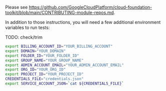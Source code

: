 Please see
https://github.com/GoogleCloudPlatform/cloud-foundation-toolkit/blob/main/CONTRIBUTING-module-repos.md.

In addition to those instructions, you will need a few additional environment
variables to run tests:

TODO: check/trim

```bash
export BILLING_ACCOUNT_ID="YOUR_BILLING_ACCOUNT"
export DOMAIN="YOUR_DOMAIN"
export FOLDER_ID="YOUR_FOLDER_ID"
export GROUP_NAME="YOUR_GROUP_NAME"
export ADMIN_ACCOUNT_EMAIL="YOUR_ADMIN_ACCOUNT_EMAIL"
export ORG_ID="YOUR_ORG_ID"
export PROJECT_ID="YOUR_PROJECT_ID"
CREDENTIALS_FILE="credentials.json"
export SERVICE_ACCOUNT_JSON=`cat ${CREDENTIALS_FILE}`
```
